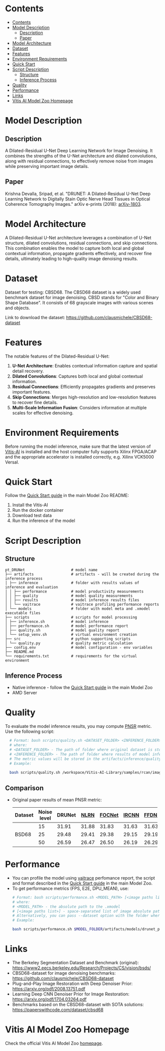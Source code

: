 ﻿# Contents

- [Contents](#contents)
- [Model Description](#model-description)
  - [Description](#description)
  - [Paper](#paper)
- [Model Architecture](#model-architecture)
- [Dataset](#dataset)
- [Features](#features)
- [Environment Requirements](#environment-requirements)
- [Quick Start](#quick-start)
- [Script Description](#script-description)
  - [Structure](#structure)
  - [Inference Process](#inference-process)
- [Quality](#quality)
- [Performance](#performance)
- [Links](#links)
- [Vitis AI Model Zoo Homepage](#vitis-ai-model-zoo-homepage)

# Model Description

## Description

A Dilated-Residual U-Net Deep Learning Network for Image Denoising. It combines the strengths of the U-Net architecture
and dilated convolutions, along with residual connections, to effectively remove noise from images
while preserving important image details.

## Paper

Krishna Devalla, Sripad, et al. "DRUNET: A Dilated-Residual U-Net Deep Learning Network to Digitally Stain Optic
Nerve Head Tissues in Optical Coherence Tomography Images." arXiv e-prints (2018):
[arXiv-1803](https://arxiv.org/abs/1803.00232).

# Model Architecture

A Dilated-Residual U-Net architecture leverages a combination of U-Net structure, dilated convolutions,
residual connections, and skip connections. This combination enables the model to capture both local and global
contextual information, propagate gradients effectively, and recover fine details, ultimately leading
to high-quality image denoising results.

# Dataset

Dataset for testing: CBSD68. The CBSD68  dataset is a widely used benchmark dataset for image denoising. CBSD stands for "Color and Binary Shape Database".
It consists of 68 grayscale images with various scenes and objects.

Link to download the  dataset: https://github.com/clausmichele/CBSD68-dataset

# Features

The notable features of the Dilated-Residual U-Net:

1. **U-Net Architecture**: Enables contextual information capture and spatial detail recovery.
2. **Dilated Convolutions**: Captures both local and global contextual information.
3. **Residual Connections**: Efficiently propagates gradients and preserves important features.
4. **Skip Connections**: Merges high-resolution and low-resolution features to recover fine details.
5. **Multi-Scale Information Fusion**: Considers information at multiple scales for effective denoising.

# Environment Requirements

Before running the model inference, make sure that the latest version of
[Vitis-AI](https://xilinx.github.io/Vitis-AI/docs/install/install.html) is installed and the host computer fully supports
Xilinx FPGA/ACAP and the appropriate accelerator is installed correctly, e.g. Xilinx VCK5000 Versal.

# Quick Start

Follow the [Quick Start guide](../../../README.md#quick-start) in the main Model Zoo README:

1. Install the Vitis-AI
2. Run the docker container
3. Download test data
4. Run the inference of the model

# Script Description

## Structure

```text
pt_DRUNet                     # model name 
├── artifacts                 # artifacts - will be created during the inference process
│ ├── inference               # folder with results values of inference and evaluation
│ │ ├── performance           # model productivity measurements
│ │ ├── quality               # model quality measurements
│ │ ├── results               # model inference results files
│ │ └── vaitrace              # vaitrace profiling performance reports
│ └── models                  # folder with model meta and .xmodel executable files
├── scripts                   # scripts for model processing 
│ ├── inference.sh            # model inference
│ ├── performance.sh          # model performance report
│ ├── quality.sh              # model quality report
│ └── setup_venv.sh           # virtual environment creation
├── src                       # python supporting scripts
│ └── quality.py              # quality metric calculation
├── config.env                # model configuration - env variables
├── README.md
└── requirements.txt          # requirements for the virtual environment
```

## Inference Process

- Native inference - follow the [Quick Start guide](../../../README.md#quick-start) in the main Model Zoo
- AMD Server

# Quality

To evaluate the model inference results, you may compute [PNSR](https://en.wikipedia.org/wiki/Peak_signal-to-noise_ratio) metric.
Use the following script:

```bash
  # Format: bash scripts/quality.sh <DATASET_FOLDER> <INFERENCE_FOLDER>
  # where:
  # <DATASET_FOLDER> - The path of folder where original dataset is stored.
  # <INFERENCE_FOLDER> - The path of folder where results of model inference is stored.
  # The metric values will be stored in the artifacts/inference/quality/psnr.txt file
  # Example:
  
  bash scripts/quality.sh /workspace/Vitis-AI-Library/samples/rcan/images/ $MODEL_FOLDER/artifacts/inference/results/
```

## Comparison

- Original paper results of mean PNSR metric: <br>
  <table style="undefined;table-layout: fixed; width: 472px">
    <colgroup>
    <col style="width: 59.444444px">
    <col style="width: 46.444444px">
    <col style="width: 77.444444px">
    <col style="width: 49.444444px">
    <col style="width: 62.444444px">
    <col style="width: 55.444444px">
    <col style="width: 60.444444px">
    <col style="width: 60.444444px">
    </colgroup>
    <thead>
      <tr>
        <th>Dataset</th>
        <th>Noise<br>level</th>
        <th>DRUNet</th>
        <th><a href="https://github.com/Ding-Liu/NLRN" target="_blank" rel="noopener noreferrer">NLRN</a></th>
        <th><a href="https://github.com/hsijiaxidian/FOCNet" target="_blank" rel="noopener noreferrer">FOCNet</a></th>
        <th><a href="https://github.com/cszn/IRCNN" target="_blank" rel="noopener noreferrer">IRCNN</a></th>
        <th><a href="https://github.com/cszn/FFDNet" target="_blank" rel="noopener noreferrer">FFDNet</a></th>
        <th><a href="https://github.com/cszn/DnCNN" target="_blank" rel="noopener noreferrer">DnCNN</a></th>
      </tr>
    </thead>
    <tbody>
      <tr>
        <td rowspan="3">BSD68</td>
        <td>15</td>
        <td>31.91</td>
        <td>31.88</td>
        <td>31.83</td>
        <td>31.63</td>
        <td>31.63</td>
        <td>31.73</td>
      </tr>
      <tr>
        <td>25</td>
        <td>29.48</td>
        <td>29.41</td>
        <td>29.38</td>
        <td>29.15</td>
        <td>29.19</td>
        <td>29.23</td>
      </tr>
      <tr>
        <td>50</td>
        <td>26.59</td>
        <td>26.47</td>
        <td>26.50</td>
        <td>26.19</td>
        <td>26.29</td>
        <td>26.23</td>
      </tr>
    </tbody>
    </table>

# Performance

- You can profile the model using [vaitrace](https://docs.xilinx.com/r/en-US/ug1414-vitis-ai/Starting-a-Simple-Trace-with-vaitrace) perfomance report,
  the script and format described in the [Quick Start guide](../../../README.md#vaitrace) in the main Model Zoo.
- To get performance metrics (FPS, E2E, DPU_MEAN), use:
  ```bash
  # Format: bash scripts/performance.sh <MODEL_PATH> [<image paths list>]
  # where:
  # <MODEL_PATH> - the absolute path to the .xmodel
  # [<image paths list>] - space-separated list of image absolute paths
  # Alternatively, you can pass --dataset option with the folder where images are stored.
  # Example:

  bash scripts/performance.sh $MODEL_FOLDER/artifacts/models/drunet_pt/drunet_pt.xmodel --dataset /workspace/Vitis-AI-Library/samples/rcan/images/
  ```


# Links

- The Berkeley Segmentation Dataset and Benchmark (original): https://www2.eecs.berkeley.edu/Research/Projects/CS/vision/bsds/
- CBSD68-dataset for image denoising benchmarks: https://github.com/clausmichele/CBSD68-dataset
- Plug-and-Play Image Restoration with Deep Denoiser Prior: https://arxiv.org/pdf/2008.13751.pdf
- Learning Deep CNN Denoiser Prior for Image Restoration: https://arxiv.org/pdf/1704.03264.pdf
- Benchmarks based on the CBSD68-dataset with SOTA solutions: https://paperswithcode.com/dataset/cbsd68

# Vitis AI Model Zoo Homepage

Check the official Vitis AI Model Zoo [homepage](https://github.com/Xilinx/Vitis-AI/tree/master/model_zoo).
